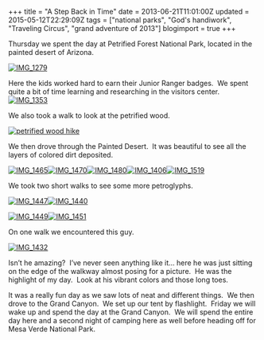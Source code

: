 +++
title = "A Step Back in Time"
date = 2013-06-21T11:01:00Z
updated = 2015-05-12T22:29:09Z
tags = ["national parks", "God's handiwork", "Traveling Circus", "grand adventure of 2013"]
blogimport = true 
+++

Thursday we spent the day at Petrified Forest National Park, located in the painted desert of Arizona. 

[![IMG_1279](https://latc.s3.amazonaws.com/wp-content/uploads/2013/06/IMG_1279.jpg "IMG_1279")](https://latc.s3.amazonaws.com/wp-content/uploads/2013/06/IMG_1279.jpg)

Here the kids worked hard to earn their Junior Ranger badges.&#160; We spent quite a bit of time learning and researching in the visitors center. [![IMG_1353](https://latc.s3.amazonaws.com/wp-content/uploads/2013/06/IMG_1353.jpg "IMG_1353")](https://latc.s3.amazonaws.com/wp-content/uploads/2013/06/IMG_1353.jpg)

We also took a walk to look at the petrified wood.&#160; 

[![petrified wood hike](https://latc.s3.amazonaws.com/wp-content/uploads/2013/06/petrified-wood-hike1.jpg "petrified wood hike")](https://latc.s3.amazonaws.com/wp-content/uploads/2013/06/petrified-wood-hike1.jpg)

We then drove through the Painted Desert.&#160; It was beautiful to see all the layers of colored dirt deposited. 

[![IMG_1465](https://latc.s3.amazonaws.com/wp-content/uploads/2013/06/IMG_1465.jpg "IMG_1465")](https://latc.s3.amazonaws.com/wp-content/uploads/2013/06/IMG_1465.jpg)[![IMG_1470](https://latc.s3.amazonaws.com/wp-content/uploads/2013/06/IMG_1470.jpg "IMG_1470")](https://latc.s3.amazonaws.com/wp-content/uploads/2013/06/IMG_1470.jpg)[![IMG_1480](https://latc.s3.amazonaws.com/wp-content/uploads/2013/06/IMG_1480.jpg "IMG_1480")](https://latc.s3.amazonaws.com/wp-content/uploads/2013/06/IMG_1480.jpg)[![IMG_1406](https://latc.s3.amazonaws.com/wp-content/uploads/2013/06/IMG_1406.jpg "IMG_1406")](https://latc.s3.amazonaws.com/wp-content/uploads/2013/06/IMG_1406.jpg)[![IMG_1519](https://latc.s3.amazonaws.com/wp-content/uploads/2013/06/IMG_1519.jpg "IMG_1519")](https://latc.s3.amazonaws.com/wp-content/uploads/2013/06/IMG_1519.jpg)

We took two short walks to see some more petroglyphs.&#160; 

[![IMG_1447](https://latc.s3.amazonaws.com/wp-content/uploads/2013/06/IMG_1447.jpg "IMG_1447")](https://latc.s3.amazonaws.com/wp-content/uploads/2013/06/IMG_1447.jpg)[![IMG_1440](https://latc.s3.amazonaws.com/wp-content/uploads/2013/06/IMG_1440.jpg "IMG_1440")](https://latc.s3.amazonaws.com/wp-content/uploads/2013/06/IMG_1440.jpg)

[![IMG_1449](https://latc.s3.amazonaws.com/wp-content/uploads/2013/06/IMG_1449.jpg "IMG_1449")](https://latc.s3.amazonaws.com/wp-content/uploads/2013/06/IMG_1449.jpg)[![IMG_1451](https://latc.s3.amazonaws.com/wp-content/uploads/2013/06/IMG_1451.jpg "IMG_1451")](https://latc.s3.amazonaws.com/wp-content/uploads/2013/06/IMG_1451.jpg)

On one walk we encountered this guy.

[![IMG_1432](https://latc.s3.amazonaws.com/wp-content/uploads/2013/06/IMG_1432.jpg "IMG_1432")](https://latc.s3.amazonaws.com/wp-content/uploads/2013/06/IMG_1432.jpg)&#160; 

Isn’t he amazing?&#160; I’ve never seen anything like it… here he was just sitting on the edge of the walkway almost posing for a picture.&#160; He was the highlight of my day.&#160; Look at his vibrant colors and those long toes.&#160; 

It was a really fun day as we saw lots of neat and different things.&#160; We then drove to the Grand Canyon.&#160; We set up our tent by flashlight.&#160; Friday we will wake up and spend the day at the Grand Canyon.&#160; We will spend the entire day here and a second night of camping here as well before heading off for Mesa Verde National Park. 
